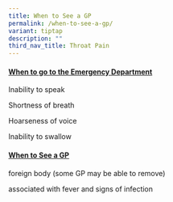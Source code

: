 ```yaml
---
title: When to See a GP
permalink: /when-to-see-a-gp/
variant: tiptap
description: ""
third_nav_title: Throat Pain
---
```

<h4><strong><u>When to go to the Emergency Department</u></strong></h4>
<p></p>
<p>Inability to speak</p>
<p></p>
<p>Shortness of breath</p>
<p></p>
<p>Hoarseness of voice</p>
<p></p>
<p>Inability to swallow</p>
<p></p>
<p></p>
<h4><strong><u>When to See a GP</u></strong></h4>
<p></p>
<p>foreign body (some GP may be able to remove)</p>
<p></p>
<p>associated with fever and signs of infection</p>
<p></p>